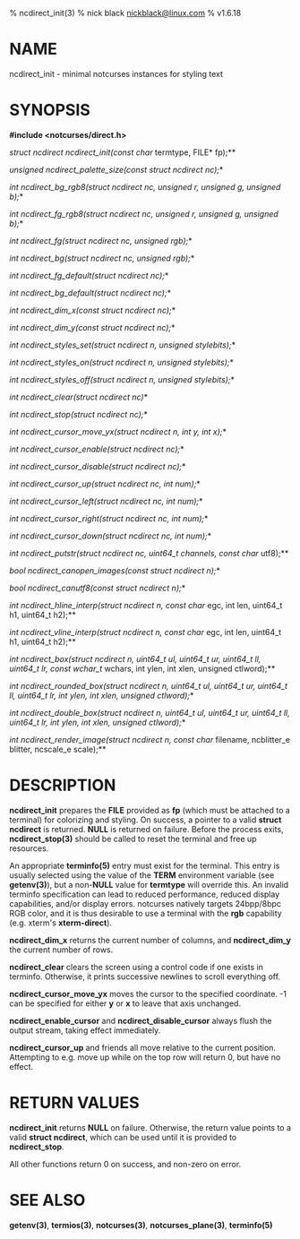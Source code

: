 % ncdirect_init(3)
% nick black <nickblack@linux.com>
% v1.6.18

# NAME

ncdirect_init - minimal notcurses instances for styling text

# SYNOPSIS

**#include <notcurses/direct.h>**

**struct ncdirect* ncdirect_init(const char* termtype, FILE* fp);**

**unsigned ncdirect_palette_size(const struct ncdirect* nc);**

**int ncdirect_bg_rgb8(struct ncdirect* nc, unsigned r, unsigned g, unsigned b);**

**int ncdirect_fg_rgb8(struct ncdirect* nc, unsigned r, unsigned g, unsigned b);**

**int ncdirect_fg(struct ncdirect* nc, unsigned rgb);**

**int ncdirect_bg(struct ncdirect* nc, unsigned rgb);**

**int ncdirect_fg_default(struct ncdirect* nc);**

**int ncdirect_bg_default(struct ncdirect* nc);**

**int ncdirect_dim_x(const struct ncdirect* nc);**

**int ncdirect_dim_y(const struct ncdirect* nc);**

**int ncdirect_styles_set(struct ncdirect* n, unsigned stylebits);**

**int ncdirect_styles_on(struct ncdirect* n, unsigned stylebits);**

**int ncdirect_styles_off(struct ncdirect* n, unsigned stylebits);**

**int ncdirect_clear(struct ncdirect* nc)**

**int ncdirect_stop(struct ncdirect* nc);**

**int ncdirect_cursor_move_yx(struct ncdirect* n, int y, int x);**

**int ncdirect_cursor_enable(struct ncdirect* nc);**

**int ncdirect_cursor_disable(struct ncdirect* nc);**

**int ncdirect_cursor_up(struct ncdirect* nc, int num);**

**int ncdirect_cursor_left(struct ncdirect* nc, int num);**

**int ncdirect_cursor_right(struct ncdirect* nc, int num);**

**int ncdirect_cursor_down(struct ncdirect* nc, int num);**

**int ncdirect_putstr(struct ncdirect* nc, uint64_t channels, const char* utf8);**

**bool ncdirect_canopen_images(const struct ncdirect* n);**

**bool ncdirect_canutf8(const struct ncdirect* n);**

**int ncdirect_hline_interp(struct ncdirect* n, const char* egc, int len, uint64_t h1, uint64_t h2);**

**int ncdirect_vline_interp(struct ncdirect* n, const char* egc, int len, uint64_t h1, uint64_t h2);**

**int ncdirect_box(struct ncdirect* n, uint64_t ul, uint64_t ur, uint64_t ll, uint64_t lr, const wchar_t* wchars, int ylen, int xlen, unsigned ctlword);**

**int ncdirect_rounded_box(struct ncdirect* n, uint64_t ul, uint64_t ur, uint64_t ll, uint64_t lr, int ylen, int xlen, unsigned ctlword);**

**int ncdirect_double_box(struct ncdirect* n, uint64_t ul, uint64_t ur, uint64_t ll, uint64_t lr, int ylen, int xlen, unsigned ctlword);**

**int ncdirect_render_image(struct ncdirect* n, const char* filename, ncblitter_e blitter, ncscale_e scale);**

# DESCRIPTION

**ncdirect_init** prepares the **FILE** provided as **fp** (which must
be attached to a terminal) for colorizing and styling. On success, a pointer to
a valid **struct ncdirect** is returned. **NULL** is returned on failure.
Before the process exits, **ncdirect_stop(3)** should be called to reset the
terminal and free up resources.

An appropriate **terminfo(5)** entry must exist for the terminal. This entry is
usually selected using the value of the **TERM** environment variable (see
**getenv(3)**), but a non-**NULL** value for **termtype** will override this. An
invalid terminfo specification can lead to reduced performance, reduced
display capabilities, and/or display errors. notcurses natively targets
24bpp/8bpc RGB color, and it is thus desirable to use a terminal with the
**rgb** capability (e.g. xterm's **xterm-direct**).

**ncdirect_dim_x** returns the current number of columns, and **ncdirect_dim_y**
the current number of rows.

**ncdirect_clear** clears the screen using a control code if one exists in
terminfo. Otherwise, it prints successive newlines to scroll everything off.

**ncdirect_cursor_move_yx** moves the cursor to the specified coordinate. -1 can
be specified for either **y** or **x** to leave that axis unchanged.

**ncdirect_enable_cursor** and **ncdirect_disable_cursor** always flush the
output stream, taking effect immediately.

**ncdirect_cursor_up** and friends all move relative to the current position.
Attempting to e.g. move up while on the top row will return 0, but have no
effect.

# RETURN VALUES

**ncdirect_init** returns **NULL** on failure. Otherwise, the return value
points to a valid **struct ncdirect**, which can be used until it is provided
to **ncdirect_stop**.

All other functions return 0 on success, and non-zero on error.

# SEE ALSO

**getenv(3)**,
**termios(3)**,
**notcurses(3)**,
**notcurses_plane(3)**,
**terminfo(5)**
